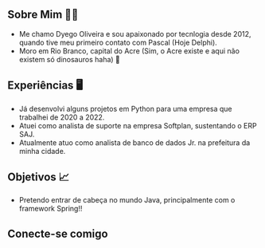 ## Sobre Mim 🙅‍♂️

- Me chamo Dyego Oliveira e sou apaixonado por tecnlogia desde 2012, quando tive meu primeiro contato com Pascal (Hoje Delphi).
- Moro em Rio Branco, capital do Acre (Sim, o Acre existe e aqui não existem só dinosauros haha) 🐉


## Experiências 🖥️

- Já desenvolvi alguns projetos em Python para uma empresa que trabalhei de 2020 a 2022.
- Atuei como analista de suporte na empresa Softplan, sustentando o ERP SAJ.
- Atualmente atuo como analista de banco de dados Jr. na prefeitura da minha cidade.


## Objetivos 📈

- Pretendo entrar de cabeça no mundo Java, principalmente com o framework Spring!!

## Conecte-se comigo

